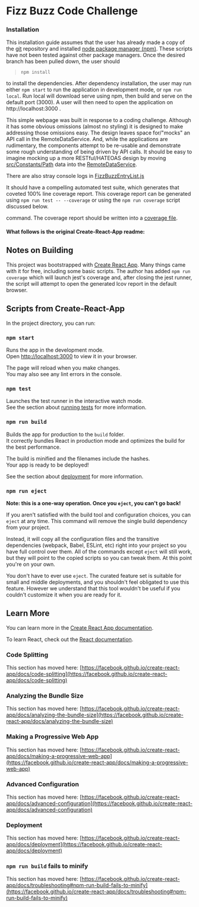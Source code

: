 # Fizz Buzz Code Challenge  

### Installation  
This installation guide assumes that the user has already made a copy of the [git](https://git-scm.com/) repository and installed [node package manager (npm)](https://www.npmjs.com/). These scripts have not been tested against other package managers. Once the desired branch has been pulled down, the user should  
>`npm install`  

to install the dependencies. After dependency installation, the user may run either `npm start` to run the application in development mode, or `npm run local`. Run local will download serve using npm, then build and serve on the default port (3000). A user will then need to open the application on http://localhost:3000 .

This simple webpage was built in response to a coding challenge. Although it has some obvious omissions (almost no styling) it is designed to make addressing those omissions easy. The design leaves space for/"mocks" an API call in the RemoteDataService. And, while the applications are rudimentary, the components attempt to be re-usable and demonstrate some rough understanding of being driven by API calls. It should be easy to imagine mocking up a more RESTful/HATEOAS design by moving [src/Constants/Path](./src/Constants/Path.js) data into the [RemoteDataService](./src/RemoteDataService/RemoteDataService.js).

There are also stray console logs in [FizzBuzzEntryList.js](./src/FizzBuzzEntryList/FizzBuzzEntryList.js)

It should have a compelling automated test suite, which generates that coveted 100% line coverage report. This coverage report can be generated using
`npm run test -- --coverage`  or using the `npm run coverage` script discussed below.

command. The coverage report should be written into a [coverage file](./coverage/lcov-report/index.html).


#### What follows is the original Create-React-App readme:

## Notes on Building  

This project was bootstrapped with [Create React App](https://github.com/facebook/create-react-app). Many things came with it for free, including some basic scripts. The author has added `npm run coverage` which will launch jest's coverage and, after closing the jest runner, the script will attempt to open the generated lcov report in the default browser.

## Scripts from Create-React-App

In the project directory, you can run:

### `npm start`

Runs the app in the development mode.\
Open [http://localhost:3000](http://localhost:3000) to view it in your browser.

The page will reload when you make changes.\
You may also see any lint errors in the console.

### `npm test`

Launches the test runner in the interactive watch mode.\
See the section about [running tests](https://facebook.github.io/create-react-app/docs/running-tests) for more information.

### `npm run build`

Builds the app for production to the `build` folder.\
It correctly bundles React in production mode and optimizes the build for the best performance.

The build is minified and the filenames include the hashes.\
Your app is ready to be deployed!

See the section about [deployment](https://facebook.github.io/create-react-app/docs/deployment) for more information.

### `npm run eject`

**Note: this is a one-way operation. Once you `eject`, you can't go back!**

If you aren't satisfied with the build tool and configuration choices, you can `eject` at any time. This command will remove the single build dependency from your project.

Instead, it will copy all the configuration files and the transitive dependencies (webpack, Babel, ESLint, etc) right into your project so you have full control over them. All of the commands except `eject` will still work, but they will point to the copied scripts so you can tweak them. At this point you're on your own.

You don't have to ever use `eject`. The curated feature set is suitable for small and middle deployments, and you shouldn't feel obligated to use this feature. However we understand that this tool wouldn't be useful if you couldn't customize it when you are ready for it.

## Learn More

You can learn more in the [Create React App documentation](https://facebook.github.io/create-react-app/docs/getting-started).

To learn React, check out the [React documentation](https://reactjs.org/).

### Code Splitting

This section has moved here: [https://facebook.github.io/create-react-app/docs/code-splitting](https://facebook.github.io/create-react-app/docs/code-splitting)

### Analyzing the Bundle Size

This section has moved here: [https://facebook.github.io/create-react-app/docs/analyzing-the-bundle-size](https://facebook.github.io/create-react-app/docs/analyzing-the-bundle-size)

### Making a Progressive Web App

This section has moved here: [https://facebook.github.io/create-react-app/docs/making-a-progressive-web-app](https://facebook.github.io/create-react-app/docs/making-a-progressive-web-app)

### Advanced Configuration

This section has moved here: [https://facebook.github.io/create-react-app/docs/advanced-configuration](https://facebook.github.io/create-react-app/docs/advanced-configuration)

### Deployment

This section has moved here: [https://facebook.github.io/create-react-app/docs/deployment](https://facebook.github.io/create-react-app/docs/deployment)

### `npm run build` fails to minify

This section has moved here: [https://facebook.github.io/create-react-app/docs/troubleshooting#npm-run-build-fails-to-minify](https://facebook.github.io/create-react-app/docs/troubleshooting#npm-run-build-fails-to-minify)
